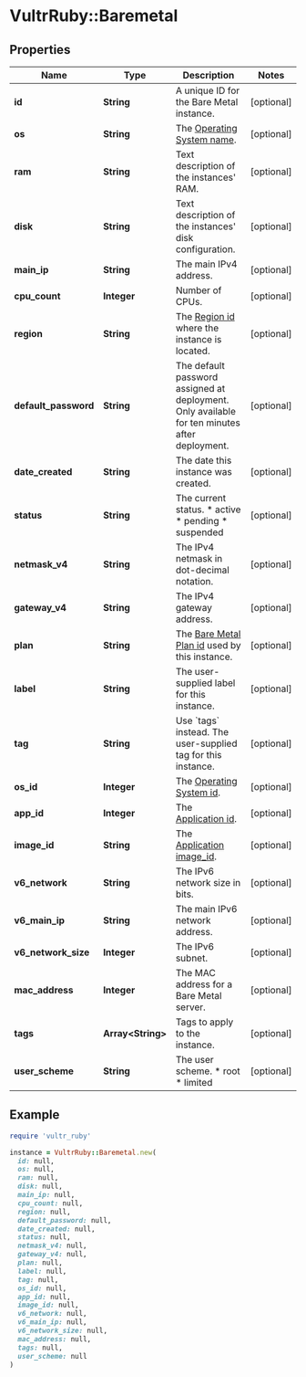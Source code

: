 # VultrRuby::Baremetal

## Properties

| Name | Type | Description | Notes |
| ---- | ---- | ----------- | ----- |
| **id** | **String** | A unique ID for the Bare Metal instance. | [optional] |
| **os** | **String** | The [Operating System name](#operation/list-os). | [optional] |
| **ram** | **String** | Text description of the instances&#39; RAM. | [optional] |
| **disk** | **String** | Text description of the instances&#39; disk configuration. | [optional] |
| **main_ip** | **String** | The main IPv4 address. | [optional] |
| **cpu_count** | **Integer** | Number of CPUs. | [optional] |
| **region** | **String** | The [Region id](#operation/list-regions) where the instance is located. | [optional] |
| **default_password** | **String** | The default password assigned at deployment. Only available for ten minutes after deployment. | [optional] |
| **date_created** | **String** | The date this instance was created. | [optional] |
| **status** | **String** | The current status.  * active * pending * suspended | [optional] |
| **netmask_v4** | **String** | The IPv4 netmask in dot-decimal notation. | [optional] |
| **gateway_v4** | **String** | The IPv4 gateway address. | [optional] |
| **plan** | **String** | The [Bare Metal Plan id](#operation/list-metal-plans) used by this instance. | [optional] |
| **label** | **String** | The user-supplied label for this instance. | [optional] |
| **tag** | **String** | Use &#x60;tags&#x60; instead. The user-supplied tag for this instance. | [optional] |
| **os_id** | **Integer** | The [Operating System id](#operation/list-os). | [optional] |
| **app_id** | **Integer** | The [Application id](#operation/list-applications). | [optional] |
| **image_id** | **String** | The [Application image_id](#operation/list-applications). | [optional] |
| **v6_network** | **String** | The IPv6 network size in bits. | [optional] |
| **v6_main_ip** | **String** | The main IPv6 network address. | [optional] |
| **v6_network_size** | **Integer** | The IPv6 subnet. | [optional] |
| **mac_address** | **Integer** | The MAC address for a Bare Metal server. | [optional] |
| **tags** | **Array&lt;String&gt;** | Tags to apply to the instance. | [optional] |
| **user_scheme** | **String** | The user scheme.  * root * limited | [optional] |

## Example

```ruby
require 'vultr_ruby'

instance = VultrRuby::Baremetal.new(
  id: null,
  os: null,
  ram: null,
  disk: null,
  main_ip: null,
  cpu_count: null,
  region: null,
  default_password: null,
  date_created: null,
  status: null,
  netmask_v4: null,
  gateway_v4: null,
  plan: null,
  label: null,
  tag: null,
  os_id: null,
  app_id: null,
  image_id: null,
  v6_network: null,
  v6_main_ip: null,
  v6_network_size: null,
  mac_address: null,
  tags: null,
  user_scheme: null
)
```

